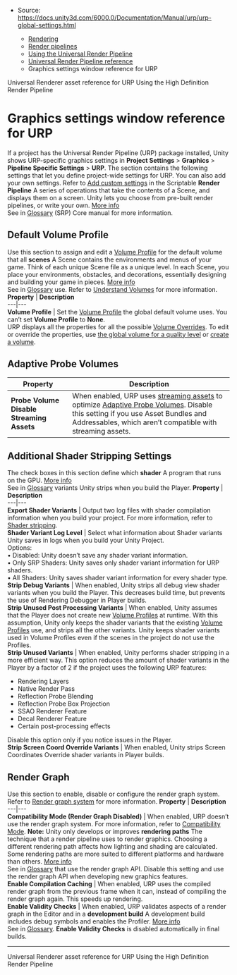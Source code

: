* Source: https://docs.unity3d.com/6000.0/Documentation/Manual/urp/urp-global-settings.html

  * [Rendering](https://docs.unity3d.com/6000.0/Documentation/Manual/rendering-and-post-processing.html)
  * [Render pipelines](https://docs.unity3d.com/6000.0/Documentation/Manual/render-pipelines.html)
  * [Using the Universal Render Pipeline](https://docs.unity3d.com/6000.0/Documentation/Manual/universal-render-pipeline.html)
  * [Universal Render Pipeline reference](https://docs.unity3d.com/6000.0/Documentation/Manual/urp/urp-reference-landing.html)
  * Graphics settings window reference for URP 


[](https://docs.unity3d.com/6000.0/Documentation/Manual/urp/urp-universal-renderer.html)
Universal Renderer asset reference for URP
[](https://docs.unity3d.com/6000.0/Documentation/Manual/high-definition-render-pipeline.html)
Using the High Definition Render Pipeline
# Graphics settings window reference for URP
If a project has the Universal Render Pipeline (URP) package installed, Unity shows URP-specific graphics settings in **Project Settings** > **Graphics** > **Pipeline Specific Settings** > **URP**.
The section contains the following settings that let you define project-wide settings for URP.
You can also add your own settings. Refer to [Add custom settings](https://docs.unity3d.com/Packages/com.unity.render-pipelines.core@17.0/manual/add-custom-graphics-settings) in the Scriptable **Render Pipeline** A series of operations that take the contents of a Scene, and displays them on a screen. Unity lets you choose from pre-built render pipelines, or write your own. [More info](https://docs.unity3d.com/6000.0/Documentation/Manual/render-pipelines.html)  
See in [Glossary](https://docs.unity3d.com/6000.0/Documentation/Manual/Glossary.html#Renderpipeline) (SRP) Core manual for more information.
## Default Volume Profile
Use this section to assign and edit a [Volume Profile](https://docs.unity3d.com/6000.0/Documentation/Manual/urp/Volume-Profile.html) for the default volume that all **scenes** A Scene contains the environments and menus of your game. Think of each unique Scene file as a unique level. In each Scene, you place your environments, obstacles, and decorations, essentially designing and building your game in pieces. [More info](https://docs.unity3d.com/6000.0/Documentation/Manual/CreatingScenes.html)  
See in [Glossary](https://docs.unity3d.com/6000.0/Documentation/Manual/Glossary.html#Scene) use. Refer to [Understand Volumes](https://docs.unity3d.com/6000.0/Documentation/Manual/urp/Volumes.html) for more information.
**Property** | **Description**  
---|---  
**Volume Profile** | Set the [Volume Profile](https://docs.unity3d.com/6000.0/Documentation/Manual/urp/Volume-Profile.html) the global default volume uses. You can’t set **Volume Profile** to **None**.  
URP displays all the properties for all the possible [Volume Overrides](https://docs.unity3d.com/6000.0/Documentation/Manual/urp/VolumeOverrides.html). To edit or override the properties, use [the global volume for a quality level](https://docs.unity3d.com/6000.0/Documentation/Manual/urp/set-up-a-volume.html#configure-the-global-volume-for-a-quality-level) or [create a volume](https://docs.unity3d.com/6000.0/Documentation/Manual/urp/set-up-a-volume.html#add-a-volume).
## Adaptive Probe Volumes
**Property** | **Description**  
---|---  
**Probe Volume Disable Streaming Assets** | When enabled, URP uses [streaming assets](https://docs.unity3d.com/6000.0/Documentation/Manual/StreamingAssets.html) to optimize [Adaptive Probe Volumes](https://docs.unity3d.com/6000.0/Documentation/Manual/urp/probevolumes.html). Disable this setting if you use Asset Bundles and Addressables, which aren’t compatible with streaming assets.  
## Additional Shader Stripping Settings
The check boxes in this section define which **shader** A program that runs on the GPU. [More info](https://docs.unity3d.com/6000.0/Documentation/Manual/Shaders.html)  
See in [Glossary](https://docs.unity3d.com/6000.0/Documentation/Manual/Glossary.html#Shader) variants Unity strips when you build the Player.
**Property** | **Description**  
---|---  
**Export Shader Variants** | Output two log files with shader compilation information when you build your project. For more information, refer to [Shader stripping](https://docs.unity3d.com/6000.0/Documentation/Manual/urp/shader-stripping.html).  
**Shader Variant Log Level** | Select what information about Shader variants Unity saves in logs when you build your Unity Project.  
Options:  
• Disabled: Unity doesn’t save any shader variant information.  
• Only SRP Shaders: Unity saves only shader variant information for URP shaders.  
• All Shaders: Unity saves shader variant information for every shader type.  
**Strip Debug Variants** | When enabled, Unity strips all debug view shader variants when you build the Player. This decreases build time, but prevents the use of Rendering Debugger in Player builds.  
**Strip Unused Post Processing Variants** | When enabled, Unity assumes that the Player does not create new [Volume Profiles](https://docs.unity3d.com/6000.0/Documentation/Manual/urp/Volume-Profile.html) at runtime. With this assumption, Unity only keeps the shader variants that the existing [Volume Profiles](https://docs.unity3d.com/6000.0/Documentation/Manual/urp/Volume-Profile.html) use, and strips all the other variants. Unity keeps shader variants used in Volume Profiles even if the scenes in the project do not use the Profiles.  
**Strip Unused Variants** | When enabled, Unity performs shader stripping in a more efficient way. This option reduces the amount of shader variants in the Player by a factor of 2 if the project uses the following URP features:
  * Rendering Layers
  * Native Render Pass
  * Reflection Probe Blending
  * Reflection Probe Box Projection
  * SSAO Renderer Feature
  * Decal Renderer Feature
  * Certain post-processing effects

Disable this option only if you notice issues in the Player.  
**Strip Screen Coord Override Variants** | When enabled, Unity strips Screen Coordinates Override shader variants in Player builds.  
## Render Graph
Use this section to enable, disable or configure the render graph system. Refer to [Render graph system](https://docs.unity3d.com/6000.0/Documentation/Manual/urp/render-graph.html) for more information.
**Property** | **Description**  
---|---  
**Compatibility Mode (Render Graph Disabled)** | When enabled, URP doesn’t use the render graph system. For more information, refer to [Compatibility Mode](https://docs.unity3d.com/6000.0/Documentation/Manual/urp/compatibility-mode.html). **Note:** Unity only develops or improves **rendering paths** The technique that a render pipeline uses to render graphics. Choosing a different rendering path affects how lighting and shading are calculated. Some rendering paths are more suited to different platforms and hardware than others. [More info](https://docs.unity3d.com/6000.0/Documentation/Manual/RenderingPaths.html)  
See in [Glossary](https://docs.unity3d.com/6000.0/Documentation/Manual/Glossary.html#RenderingPath) that use the render graph API. Disable this setting and use the render graph API when developing new graphics features.  
**Enable Compilation Caching** | When enabled, URP uses the compiled render graph from the previous frame when it can, instead of compiling the render graph again. This speeds up rendering.  
**Enable Validity Checks** | When enabled, URP validates aspects of a render graph in the Editor and in a **development build** A development build includes debug symbols and enables the Profiler. [More info](https://docs.unity3d.com/6000.0/Documentation/Manual/https:/docs.unity.com/devops/en/manual/build-target-configurations#Build_target_advanced_settings_overview)  
See in [Glossary](https://docs.unity3d.com/6000.0/Documentation/Manual/Glossary.html#DevelopmentBuild). **Enable Validity Checks** is disabled automatically in final builds.  
* * *
[](https://docs.unity3d.com/6000.0/Documentation/Manual/urp/urp-universal-renderer.html)
Universal Renderer asset reference for URP
[](https://docs.unity3d.com/6000.0/Documentation/Manual/high-definition-render-pipeline.html)
Using the High Definition Render Pipeline
